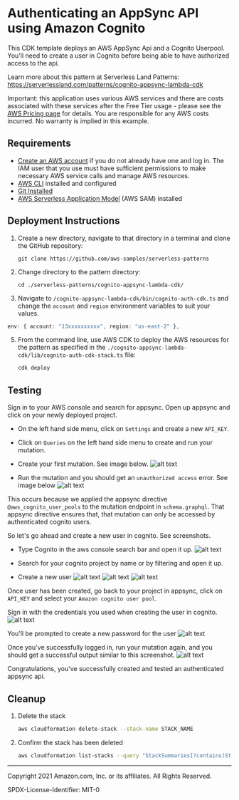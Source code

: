 # Authenticating an AppSync API using Amazon Cognito

This CDK template deploys an AWS AppSync Api and a Cognito Userpool.
You'll need to create a user in Cognito before being able to have authorized access to the api.

Learn more about this pattern at Serverless Land Patterns: https://serverlessland.com/patterns/cognito-appsync-lambda-cdk

Important: this application uses various AWS services and there are costs associated with these services after the Free Tier usage - please see the [AWS Pricing page](https://aws.amazon.com/pricing/) for details. You are responsible for any AWS costs incurred. No warranty is implied in this example.

## Requirements

- [Create an AWS account](https://portal.aws.amazon.com/gp/aws/developer/registration/index.html) if you do not already have one and log in. The IAM user that you use must have sufficient permissions to make necessary AWS service calls and manage AWS resources.
- [AWS CLI](https://docs.aws.amazon.com/cli/latest/userguide/install-cliv2.html) installed and configured
- [Git Installed](https://git-scm.com/book/en/v2/Getting-Started-Installing-Git)
- [AWS Serverless Application Model](https://docs.aws.amazon.com/serverless-application-model/latest/developerguide/serverless-sam-cli-install.html) (AWS SAM) installed

## Deployment Instructions

1. Create a new directory, navigate to that directory in a terminal and clone the GitHub repository:
   ```
   git clone https://github.com/aws-samples/serverless-patterns
   ```
2. Change directory to the pattern directory:
   ```
   cd ./serverless-patterns/cognito-appsync-lambda-cdk/
   ```
3. Navigate to `/cognito-appsync-lambda-cdk/bin/cognito-auth-cdk.ts` and change the `account` and `region` environment variables to suit your values.

```typescript
env: { account: "13xxxxxxxxxx", region: "us-east-2" },
```

5. From the command line, use AWS CDK to deploy the AWS resources for the pattern as specified in the `./cognito-appsync-lambda-cdk/lib/cognito-auth-cdk-stack.ts` file:

   ```bash
   cdk deploy
   ```

## Testing

Sign in to your AWS console and search for appsync. Open up appsync and click on your newly deployed project.

- On the left hand side menu, click on `Settings` and create a new `API_KEY`.
- Click on `Queries` on the left hand side menu to create and run your mutation.

- Create your first mutation. See image below.
  ![alt text](./assets/mutation_non_auth.png)

- Run the mutation and you should get an `unauthorized access` error. See image below
  ![alt text](./assets/mutation_non_auth_1.png)

This occurs because we applied the appsync directive `@aws_cognito_user_pools` to the mutation endpoint in `schema.graphql`.
That appsync directive ensures that, that mutation can only be accessed by authenticated cognito users.

So let's go ahead and create a new user in cognito. See screenshots.

- Type Cognito in the aws console search bar and open it up.
  ![alt text](./assets/cognito_1.png)

- Search for your cognito project by name or by filtering and open it up.
- Create a new user
  ![alt text](./assets/cognito_2.png)
  ![alt text](./assets/cognito_3.png)
  ![alt text](./assets/cognito_4.png)

Once user has been created, go back to your project in appsync, click on `API_KEY` and select your `Amazon cognito user pool`.

Sign in with the credentials you used when creating the user in cognito.
![alt text](./assets/cognito_5.png)

You'll be prompted to create a new password for the user
![alt text](./assets/cognito_6.png)

Once you've successfully logged in, run your mutation again, and you should get a successful output similar to this screenshot.
![alt text](./assets/cognito_7.png)

Congratulations, you've successfully created and tested an authenticated appsync api.

## Cleanup

1. Delete the stack
   ```bash
   aws cloudformation delete-stack --stack-name STACK_NAME
   ```
1. Confirm the stack has been deleted
   ```bash
   aws cloudformation list-stacks --query "StackSummaries[?contains(StackName,'STACK_NAME')].StackStatus"
   ```

---

Copyright 2021 Amazon.com, Inc. or its affiliates. All Rights Reserved.

SPDX-License-Identifier: MIT-0
